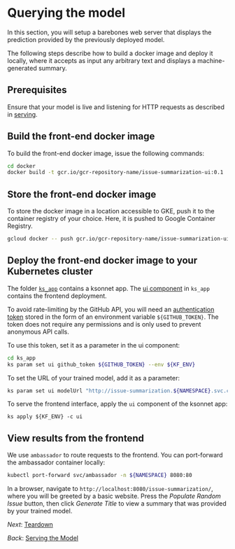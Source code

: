 # Querying the model

In this section, you will setup a barebones web server that displays the
prediction provided by the previously deployed model.

The following steps describe how to build a docker image and deploy it locally,
where it accepts as input any arbitrary text and displays a machine-generated
summary.


## Prerequisites

Ensure that your model is live and listening for HTTP requests as described in
[serving](03_serving_the_model.md).


## Build the front-end docker image

To build the front-end docker image, issue the following commands:

```bash
cd docker
docker build -t gcr.io/gcr-repository-name/issue-summarization-ui:0.1 .
```

## Store the front-end docker image

To store the docker image in a location accessible to GKE, push it to the
container registry of your choice. Here, it is pushed to Google Container
Registry.

```bash
gcloud docker -- push gcr.io/gcr-repository-name/issue-summarization-ui:0.1
```

## Deploy the front-end docker image to your Kubernetes cluster

The folder [`ks_app`](ks_app) contains a ksonnet app. The
[ui component](ks_app/components/ui.jsonnet)
in `ks_app` contains the frontend deployment.

To avoid rate-limiting by the GitHub API, you will need an [authentication token](https://github.com/ksonnet/ksonnet/blob/master/docs/troubleshooting.md) stored in the form of an environment variable `${GITHUB_TOKEN}`. The token does not require any permissions and is only used to prevent anonymous API calls.

To use this token, set it as a parameter in the ui component:

```bash
cd ks_app
ks param set ui github_token ${GITHUB_TOKEN} --env ${KF_ENV}
```

To set the URL of your trained model, add it as a parameter:

```bash
ks param set ui modelUrl "http://issue-summarization.${NAMESPACE}.svc.cluster.local:8000/api/v0.1/predictions" --env ${KF_ENV}
```

To serve the frontend interface, apply the `ui` component of the ksonnet app:

```
ks apply ${KF_ENV} -c ui
```

## View results from the frontend

We use `ambassador` to route requests to the frontend. You can port-forward the
ambassador container locally:

```bash
kubectl port-forward svc/ambassador -n ${NAMESPACE} 8080:80
```

In a browser, navigate to `http://localhost:8080/issue-summarization/`, where
you will be greeted by a basic website. Press the *Populate Random Issue*
button, then click *Generate Title* to view 
a summary that was provided by your trained model.

*Next*: [Teardown](05_teardown.md)

*Back*: [Serving the Model](03_serving_the_model.md)
